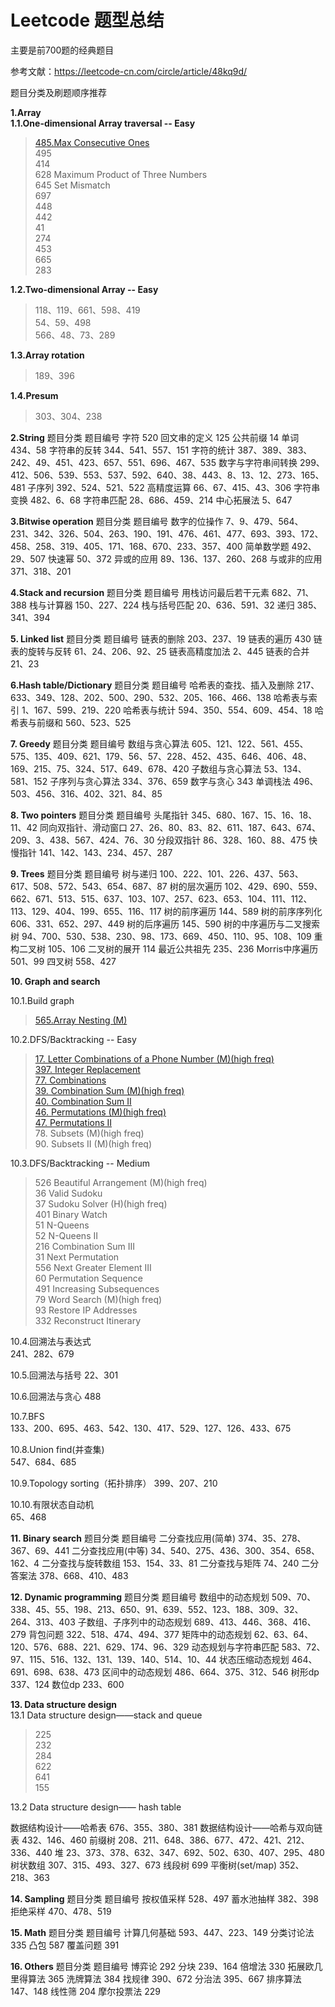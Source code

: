 # Leetcode 题型总结
主要是前700题的经典题目

参考文献：https://leetcode-cn.com/circle/article/48kq9d/

题目分类及刷题顺序推荐

**1.Array** \
**1.1.One-dimensional Array traversal -- Easy**
>[485.Max Consecutive Ones](https://github.com/sam001386/LC/blob/master/1.Array/485_Max%20Consecutive%20Ones.py) \
>495 \
>414 \
>628 Maximum Product of Three Numbers\
>645 Set Mismatch   \
>697\
>448\
>442\
>41\
>274\
>453\
>665\
>283

**1.2.Two-dimensional Array -- Easy**	
>118、119、661、598、419\
>54、59、498\
>566、48、73、289

**1.3.Array rotation**
>189、396

**1.4.Presum**
>303、304、238

**2.String**
题目分类	题目编号
字符	520
回文串的定义	125
公共前缀	14
单词	434、58
字符串的反转	344、541、557、151
字符的统计	387、389、383、242、49、451、423、657、551、696、467、535
数字与字符串间转换	299、412、506、539、553、537、592、640、38、443、8、13、12、273、165、481
子序列	392、524、521、522
高精度运算	66、67、415、43、306
字符串变换	482、6、68
字符串匹配	28、686、459、214
中心拓展法	5、647

**3.Bitwise operation**
题目分类	题目编号
数字的位操作	7、9、479、564、231、342、326、504、263、190、191、476、461、477、693、393、172、458、258、319、405、171、168、670、233、357、400
简单数学题	492、29、507
快速幂	50、372
异或的应用	89、136、137、260、268
与或非的应用	371、318、201

**4.Stack and recursion**
题目分类	题目编号
用栈访问最后若干元素	682、71、388
栈与计算器	150、227、224
栈与括号匹配	20、636、591、32
递归	385、341、394

**5. Linked list**
题目分类	题目编号
链表的删除	203、237、19
链表的遍历	430
链表的旋转与反转	61、24、206、92、25
链表高精度加法	2、445
链表的合并	21、23

**6.Hash table/Dictionary**
题目分类	题目编号
哈希表的查找、插入及删除	217、633、349、128、202、500、290、532、205、166、466、138
哈希表与索引	1、167、599、219、220
哈希表与统计	594、350、554、609、454、18
哈希表与前缀和	560、523、525

**7. Greedy**
题目分类	题目编号
数组与贪心算法	605、121、122、561、455、575、135、409、621、179、56、57、228、452、435、646、406、48、169、215、75、324、517、649、678、420
子数组与贪心算法	53、134、581、152
子序列与贪心算法	334、376、659
数字与贪心	343
单调栈法	496、503、456、316、402、321、84、85

**8. Two pointers**
题目分类	题目编号
头尾指针	345、680、167、15、16、18、11、42
同向双指针、滑动窗口	27、26、80、83、82、611、187、643、674、209、3、438、567、424、76、30
分段双指针	86、328、160、88、475
快慢指针	141、142、143、234、457、287

**9. Trees**
题目分类	题目编号
树与递归	100、222、101、226、437、563、617、508、572、543、654、687、87
树的层次遍历	102、429、690、559、662、671、513、515、637、103、107、257、623、653、104、111、112、113、129、404、199、655、116、117
树的前序遍历	144、589
树的前序序列化	606、331、652、297、449
树的后序遍历	145、590
树的中序遍历与二叉搜索树	94、700、530、538、230、98、173、669、450、110、95、108、109
重构二叉树	105、106
二叉树的展开	114
最近公共祖先	235、236
Morris中序遍历	501、99
四叉树	558、427

**10. Graph and search**

10.1.Build graph
>[565.Array Nesting (M)](https://github.com/sam001386/LC/blob/master/10.graph%20and%20search/565.%20Array%20Nesting.py)
	
10.2.DFS/Backtracking -- Easy
>[17. Letter Combinations of a Phone Number (M)(high freq)](https://github.com/sam001386/LC/blob/master/10.graph%20and%20search/17.%20Letter%20Combinations%20of%20a%20Phone%20Number.py) \
> [397. Integer Replacement](https://github.com/sam001386/LC/blob/master/10.graph%20and%20search/397.%20Integer%20Replacement.py) \
> [77. Combinations](https://github.com/sam001386/LC/blob/master/10.graph%20and%20search/77.combinations.py) \
> [39. Combination Sum (M)(high freq)](https://github.com/sam001386/LC/blob/master/10.graph%20and%20search/39.Combination%20Sum.py) \
> [40. Combination Sum II](https://github.com/sam001386/LC/blob/master/10.graph%20and%20search/40.%20Combination%20Sum%20II.py) \
> [46. Permutations (M)(high freq)](https://github.com/sam001386/LC/blob/master/10.graph%20and%20search/46.%20Permutations.py) \
> [47. Permutations II](https://github.com/sam001386/LC/blob/master/10.graph%20and%20search/47.%20Permutations%20II.py) \
> 78. Subsets (M)(high freq) \
> 90. Subsets II (M)(high freq)

10.3.DFS/Backtracking -- Medium
> 526 Beautiful Arrangement (M)(high freq) \
> 36 Valid Sudoku \
> 37 Sudoku Solver (H)(high freq) \
> 401 Binary Watch \
> 51 N-Queens \
> 52 N-Queens II \
> 216 Combination Sum III \
> 31 Next Permutation \
> 556 Next Greater Element III \
> 60 Permutation Sequence \
> 491 Increasing Subsequences \
> 79 Word Search (M)(high freq)  
> 93 Restore IP Addresses \
> 332 Reconstruct Itinerary 

10.4.回溯法与表达式	
241、282、679

10.5.回溯法与括号	
22、301

10.6.回溯法与贪心	
488

10.7.BFS	
133、200、695、463、542、130、417、529、127、126、433、675

10.8.Union find(并查集)	
547、684、685

10.9.Topology sorting（拓扑排序）	
399、207、210

10.10.有限状态自动机	
65、468

**11. Binary search**
题目分类	题目编号
二分查找应用(简单)	374、35、278、367、69、441
二分查找应用(中等)	34、540、275、436、300、354、658、162、4
二分查找与旋转数组	153、154、33、81
二分查找与矩阵	74、240
二分答案法	378、668、410、483

**12. Dynamic programming**
题目分类	题目编号
数组中的动态规划	509、70、338、45、55、198、213、650、91、639、552、123、188、309、32、264、313、403
子数组、子序列中的动态规划	689、413、446、368、416、279
背包问题	322、518、474、494、377
矩阵中的动态规划	62、63、64、120、576、688、221、629、174、96、329
动态规划与字符串匹配	583、72、97、115、516、132、131、139、140、514、10、44
状态压缩动态规划	464、691、698、638、473
区间中的动态规划	486、664、375、312、546
树形dp	337、124
数位dp	233、600

**13. Data structure design** \
13.1 Data structure design——stack and queue 
>225 \
>232 \
>284 \
>622 \
>641 \
>155 

13.2 Data structure design—— hash table

数据结构设计——哈希表	676、355、380、381
数据结构设计——哈希与双向链表	432、146、460
前缀树	208、211、648、386、677、472、421、212、336、440
堆	23、373、378、632、347、692、502、630、407、295、480
树状数组	307、315、493、327、673
线段树	699
平衡树(set/map)	352、218、363

**14. Sampling**
题目分类	题目编号
按权值采样	528、497
蓄水池抽样	382、398
拒绝采样	470、478、519

**15. Math**
题目分类	题目编号
计算几何基础	593、447、223、149
分类讨论法	335
凸包	587
覆盖问题	391

**16. Others**
题目分类	题目编号
博弈论	292
分块	239、164
倍增法	330
拓展欧几里得算法	365
洗牌算法	384
找规律	390、672
分治法	395、667
排序算法	147、148
线性筛	204
摩尔投票法	229
